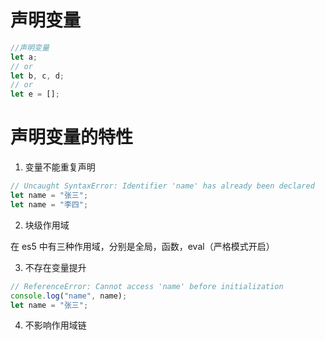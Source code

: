 # 声明变量

```javascript
//声明变量
let a;
// or
let b, c, d;
// or
let e = [];
```

# 声明变量的特性

1. 变量不能重复声明

```javascript
// Uncaught SyntaxError: Identifier 'name' has already been declared
let name = "张三";
let name = "李四";
```

2. 块级作用域

在 es5 中有三种作用域，分别是全局，函数，eval（严格模式开启）

3. 不存在变量提升

```javascript
// ReferenceError: Cannot access 'name' before initialization
console.log("name", name);
let name = "张三";
```

4. 不影响作用域链
